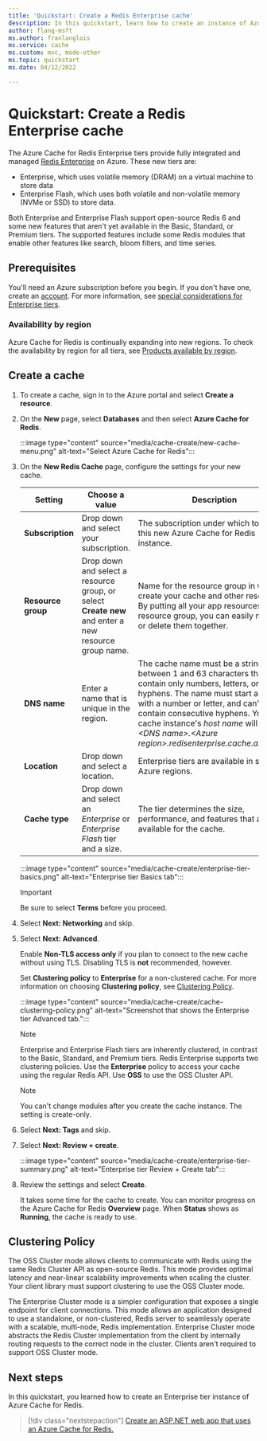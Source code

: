 ```yaml
---
title: 'Quickstart: Create a Redis Enterprise cache'
description: In this quickstart, learn how to create an instance of Azure Cache for Redis in Enterprise tiers
author: flang-msft
ms.author: franlanglois
ms.service: cache
ms.custom: mvc, mode-other
ms.topic: quickstart
ms.date: 04/12/2022

---
```

# Quickstart: Create a Redis Enterprise cache

The Azure Cache for Redis Enterprise tiers provide fully integrated and managed [Redis Enterprise](https://redislabs.com/redis-enterprise/) on Azure. These new tiers are:

* Enterprise, which uses volatile memory (DRAM) on a virtual machine to store data
* Enterprise Flash, which uses both volatile and non-volatile memory (NVMe or SSD) to store data.

Both Enterprise and Enterprise Flash support open-source Redis 6 and some new features that aren't yet available in the Basic, Standard, or Premium tiers. The supported features include some Redis modules that enable other features like search, bloom filters, and time series.  

## Prerequisites

You'll need an Azure subscription before you begin. If you don't have one, create an [account](https://azure.microsoft.com/). For more information, see [special considerations for Enterprise tiers](cache-overview.md#special-considerations-for-enterprise-tiers).

### Availability by region

Azure Cache for Redis is continually expanding into new regions. To check the availability by region for all tiers, see [Products available by region](https://azure.microsoft.com/global-infrastructure/services/?products=redis-cache&regions=all).

## Create a cache

1. To create a cache, sign in to the Azure portal and select **Create a resource**.

1. On the **New** page, select **Databases** and then select **Azure Cache for Redis**.

   :::image type="content" source="media/cache-create/new-cache-menu.png" alt-text="Select Azure Cache for Redis":::

1. On the **New Redis Cache** page, configure the settings for your new cache.

   | Setting      |  Choose a value  | Description |
   | ------------ |  ------- | -------------------------------------------------- |
   | **Subscription** | Drop down and select your subscription. | The subscription under which to create this new Azure Cache for Redis instance. |
   | **Resource group** | Drop down and select a resource group, or select **Create new** and enter a new resource group name. | Name for the resource group in which to create your cache and other resources. By putting all your app resources in one resource group, you can easily manage or delete them together. |
   | **DNS name** | Enter a name that is unique in the region. | The cache name must be a string between 1 and 63 characters that contain only numbers, letters, or hyphens. The name must start and end with a number or letter, and can't contain consecutive hyphens. Your cache instance's *host name* will be *\<DNS name\>.\<Azure region\>.redisenterprise.cache.azure.net*. |
   | **Location** | Drop down and select a location. | Enterprise tiers are available in selected Azure regions. |
   | **Cache type** | Drop down and select an *Enterprise* or *Enterprise Flash* tier and a size. |  The tier determines the size, performance, and features that are available for the cache. |

   :::image type="content" source="media/cache-create/enterprise-tier-basics.png" alt-text="Enterprise tier Basics tab":::

   > [!IMPORTANT]
   > Be sure to select **Terms** before you proceed.
   >

1. Select **Next: Networking** and skip.

1. Select **Next: Advanced**.

   Enable **Non-TLS access only** if you plan to connect to the new cache without using TLS. Disabling TLS is **not** recommended, however.

   Set **Clustering policy** to **Enterprise** for a non-clustered cache. For more information on choosing **Clustering policy**, see [Clustering Policy](#clustering-policy).

   :::image type="content" source="media/cache-create/cache-clustering-policy.png" alt-text="Screenshot that shows the Enterprise tier Advanced tab.":::

   > [!NOTE]
   > Enterprise and Enterprise Flash tiers are inherently clustered, in contrast to the Basic, Standard, and Premium tiers. Redis Enterprise supports two clustering policies. Use the **Enterprise** policy to access your cache using the regular Redis API. Use **OSS** to use the OSS Cluster API.
   >

   > [!NOTE]
   > You can't change modules after you create the cache instance. The setting is create-only.
   >

1. Select **Next: Tags** and skip.

1. Select **Next: Review + create**.

   :::image type="content" source="media/cache-create/enterprise-tier-summary.png" alt-text="Enterprise tier Review + Create tab":::

1. Review the settings and select **Create**.

   It takes some time for the cache to create. You can monitor progress on the Azure Cache for Redis **Overview** page. When **Status** shows as **Running**, the cache is ready to use.

## Clustering Policy

The OSS Cluster mode allows clients to communicate with Redis using the same Redis Cluster API as open-source Redis. This mode provides optimal latency and near-linear scalability improvements when scaling the cluster. Your client library must support clustering to use the OSS Cluster mode.

The Enterprise Cluster mode is a simpler configuration that exposes a single endpoint for client connections. This mode allows an application designed to use a standalone, or non-clustered, Redis server to seamlessly operate with a scalable, multi-node, Redis implementation. Enterprise Cluster mode abstracts the Redis Cluster implementation from the client by internally routing requests to the correct node in the cluster. Clients aren't required to support OSS Cluster mode.

## Next steps

In this quickstart, you learned how to create an Enterprise tier instance of Azure Cache for Redis.

> [!div class="nextstepaction"]
> [Create an ASP.NET web app that uses an Azure Cache for Redis.](./cache-web-app-howto.md)
